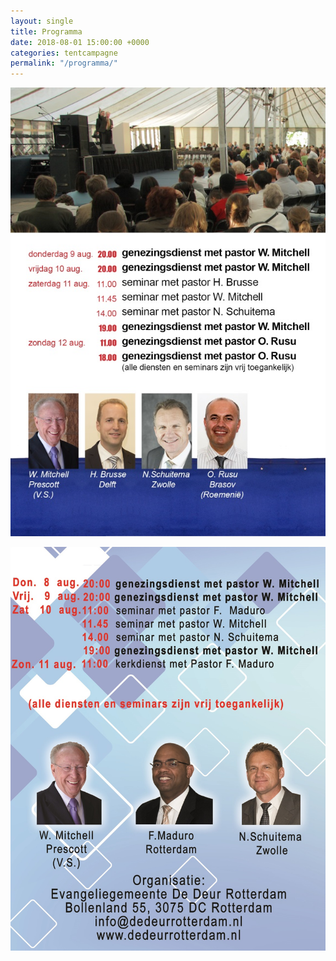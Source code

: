 ```yaml
---
layout: single
title: Programma
date: 2018-08-01 15:00:00 +0000
categories: tentcampagne
permalink: "/programma/"
---
```

![](/uploads/2018/05/16/programma-tentcampagne-de-deur-delft.jpg)

![Programma-Genezingsdienst-Rotterdam](/assets/images/Programma-Genezingsdienst-Rotterdam.jpg)

